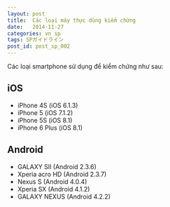```yaml
---
layout: post
title:  Các loại máy thực dùng kiểm chứng
date:   2014-11-27
categories: vn sp
tags: SPガイドライン
post_id: post_sp_002
---
```

Các loại smartphone sử dụng để kiểm chứng như sau:

<div>
<h2>iOS</h2>
<ul>
<li>iPhone 4S (iOS 6.1.3)</li>
<li>iPhone 5 (iOS 7.1.2)</li>
<li>iPhone 5S (iOS 8.1)</li>
<li>iPhone 6 Plus (iOS 8.1)</li>
</ul>
</div>

<div>
<h2>Android</h2>
<ul>
<li>GALAXY SⅡ (Android 2.3.6)</li>
<li>Xperia acro HD (Android 2.3.7)</li>
<li>Nexus S (Android 4.0.4)</li>
<li>Xperia SX (Android 4.1.2)</li>
<li>GALAXY NEXUS (Android 4.2.2)</li>
</ul>
</div>
